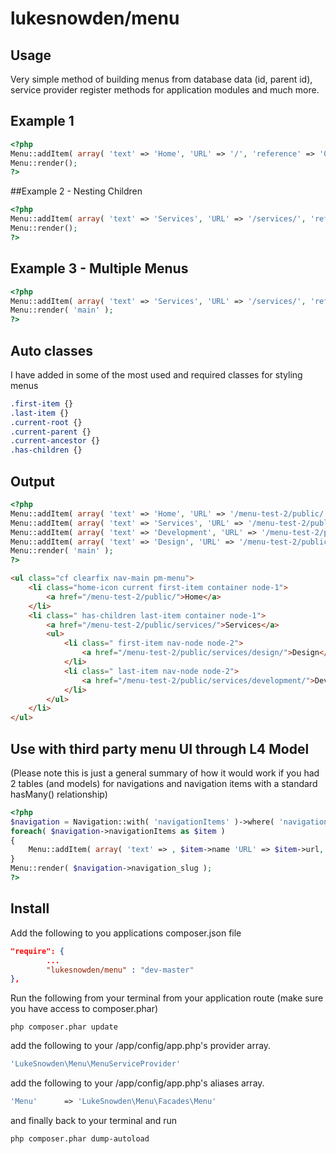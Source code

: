 # lukesnowden/menu


## Usage


Very simple method of building menus from database data (id, parent id), service provider register methods for application modules and much more.


## Example 1


```php
<?php
Menu::addItem( array( 'text' => 'Home', 'URL' => '/', 'reference' => '0' ) );
Menu::render();
?>
```

##Example 2 - Nesting Children


```php
<?php
Menu::addItem( array( 'text' => 'Services', 'URL' => '/services/', 'reference' => '1', 'parent' => '0' ) );
Menu::render();
?>
```

## Example 3 - Multiple Menus


```php
<?php
Menu::addItem( array( 'text' => 'Services', 'URL' => '/services/', 'reference' => '1', 'parent' => '0' ) )->toMenu( 'main' );
Menu::render( 'main' );
?>
```

## Auto classes


I have added in some of the most used and required classes for styling menus


```css
.first-item {}
.last-item {}
.current-root {}
.current-parent {}
.current-ancestor {}
.has-children {}
```

## Output


```php
<?php
Menu::addItem( array( 'text' => 'Home', 'URL' => '/menu-test-2/public/', 'reference' => '1', 'class' => 'home-icon', 'weight' => 0 ) )->toMenu( 'main' );
Menu::addItem( array( 'text' => 'Services', 'URL' => '/menu-test-2/public/services/', 'reference' => '2' ) )->toMenu( 'main' );
Menu::addItem( array( 'text' => 'Development', 'URL' => '/menu-test-2/public/services/development/', 'reference' => '3', 'parent' => '2' ) )->toMenu( 'main' );
Menu::addItem( array( 'text' => 'Design', 'URL' => '/menu-test-2/public/services/design/', 'reference' => '4', 'parent' => '2', 'weight' => 0 ) )->toMenu( 'main' );
Menu::render( 'main' );
?>
```

```html
<ul class="cf clearfix nav-main pm-menu">
    <li class="home-icon current first-item container node-1">
        <a href="/menu-test-2/public/">Home</a>
    </li>
    <li class=" has-children last-item container node-1">
        <a href="/menu-test-2/public/services/">Services</a>
        <ul>
            <li class=" first-item nav-node node-2">
                <a href="/menu-test-2/public/services/design/">Design</a>
            </li>
            <li class=" last-item nav-node node-2">
                <a href="/menu-test-2/public/services/development/">Development</a>
            </li>
        </ul>
    </li>
</ul>
```

## Use with third party menu UI through L4 Model
(Please note this is just a general summary of how it would work if you had 2 tables (and models) for navigations and navigation items with a standard hasMany() relationship)


```php
<?php
$navigation = Navigation::with( 'navigationItems' )->where( 'navigation_slug', '=', 'main' )->get();
foreach( $navigation->navigationItems as $item )
{
    Menu::addItem( array( 'text' => , $item->name 'URL' => $item->url, 'reference' => $item->id, 'parent' => $item->parent_id, 'weight' => $item->order ) )->toMenu( $navigation->navigation_slug );
}
Menu::render( $navigation->navigation_slug );
?>
```

## Install

Add the following to you applications composer.json file


```json
"require": {
        ...
        "lukesnowden/menu" : "dev-master"
},
```

Run the following from your terminal from your application route (make sure you have access to composer.phar)


```shell
php composer.phar update
```

add the following to your /app/config/app.php's provider array.


```php
'LukeSnowden\Menu\MenuServiceProvider'
```


add the following to your /app/config/app.php's aliases array.


```php
'Menu'      => 'LukeSnowden\Menu\Facades\Menu'
```


and finally back to your terminal and run


```shell
php composer.phar dump-autoload
```


